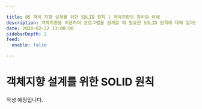 ```yaml
---

title: 05 객체 지향 설계를 위한 SOLID 원칙 | 객체지향의 원리와 이해
description: 객체지향을 이용하여 프로그램을 설계할 때 필요한 SOLID 원칙에 대해 알아보고 이해하여봅시다.
date: 2020-02-22 13:00:00
sidebarDepth: 2
feed:
  enable: false

---
```


# 객체지향 설계를 위한 SOLID 원칙

작성 예정입니다.